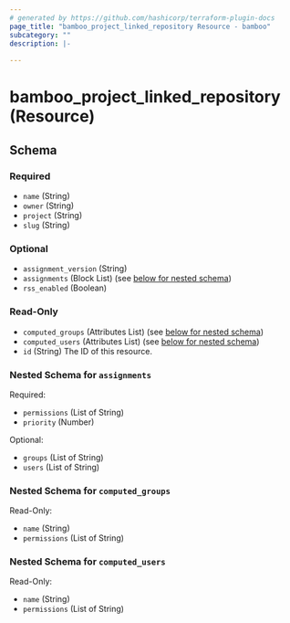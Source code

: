 ```yaml
---
# generated by https://github.com/hashicorp/terraform-plugin-docs
page_title: "bamboo_project_linked_repository Resource - bamboo"
subcategory: ""
description: |-
  
---
```


# bamboo_project_linked_repository (Resource)





<!-- schema generated by tfplugindocs -->
## Schema

### Required

- `name` (String)
- `owner` (String)
- `project` (String)
- `slug` (String)

### Optional

- `assignment_version` (String)
- `assignments` (Block List) (see [below for nested schema](#nestedblock--assignments))
- `rss_enabled` (Boolean)

### Read-Only

- `computed_groups` (Attributes List) (see [below for nested schema](#nestedatt--computed_groups))
- `computed_users` (Attributes List) (see [below for nested schema](#nestedatt--computed_users))
- `id` (String) The ID of this resource.

<a id="nestedblock--assignments"></a>
### Nested Schema for `assignments`

Required:

- `permissions` (List of String)
- `priority` (Number)

Optional:

- `groups` (List of String)
- `users` (List of String)


<a id="nestedatt--computed_groups"></a>
### Nested Schema for `computed_groups`

Read-Only:

- `name` (String)
- `permissions` (List of String)


<a id="nestedatt--computed_users"></a>
### Nested Schema for `computed_users`

Read-Only:

- `name` (String)
- `permissions` (List of String)
